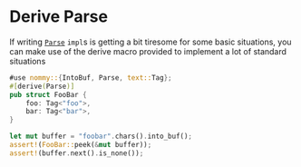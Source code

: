 # Derive Parse

If writing [`Parse`] `impl`s is getting a bit tiresome for some basic situations,
you can make use of the derive macro provided to implement a lot of standard situations

```rust
#use nommy::{IntoBuf, Parse, text::Tag};
#[derive(Parse)]
pub struct FooBar {
    foo: Tag<"foo">,
    bar: Tag<"bar">,
}

let mut buffer = "foobar".chars().into_buf();
assert!(FooBar::peek(&mut buffer));
assert!(buffer.next().is_none());
```

[`Parse`]: https://docs.rs/nommy/latest/nommy/trait.Parse.html
